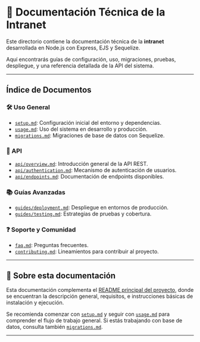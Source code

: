 # 📘 Documentación Técnica de la Intranet

Este directorio contiene la documentación técnica de la **intranet** desarrollada en Node.js con Express, EJS y Sequelize.

Aquí encontrarás guías de configuración, uso, migraciones, pruebas, despliegue, y una referencia detallada de la API del sistema.

---

## Índice de Documentos

### 🛠️ Uso General

- [`setup.md`](./setup.md): Configuración inicial del entorno y dependencias.
- [`usage.md`](./usage.md): Uso del sistema en desarrollo y producción.
- [`migrations.md`](./migrations.md): Migraciones de base de datos con Sequelize.

### 📡 API

- [`api/overview.md`](./api/overview.md): Introducción general de la API REST.
- [`api/authentication.md`](./api/authentication.md): Mecanismo de autenticación de usuarios.
- [`api/endpoints.md`](./api/endpoints.md): Documentación de endpoints disponibles.

### 📚 Guías Avanzadas

- [`guides/deployment.md`](./guides/deployment.md): Despliegue en entornos de producción.
- [`guides/testing.md`](./guides/testing.md): Estrategias de pruebas y cobertura.

### ❓ Soporte y Comunidad

- [`faq.md`](./faq.md): Preguntas frecuentes.
- [`contributing.md`](./contributing.md): Lineamientos para contribuir al proyecto.

---

## 📄 Sobre esta documentación

Esta documentación complementa el [README principal del proyecto](../README.md), donde se encuentran la descripción general, requisitos, e instrucciones básicas de instalación y ejecución.  

Se recomienda comenzar con [`setup.md`](./setup.md) y seguir con [`usage.md`](./usage.md) para comprender el flujo de trabajo general. Si estás trabajando con base de datos, consulta también [`migrations.md`](./migrations.md).

---
